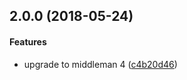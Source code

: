 <a name="2.0.0"></a>
## 2.0.0 (2018-05-24)


#### Features

*   upgrade to middleman 4 ([c4b20d46](https://github.com/owl-stars/cssowl.owl-stars.com/settings/commit/c4b20d464339c870c52ca51079e675638eef0c03))



